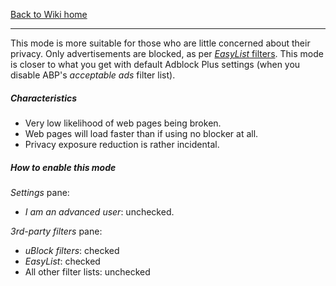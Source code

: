 [Back to Wiki home](https://github.com/gorhill/uBlock/wiki)

***

This mode is more suitable for those who are little concerned about their privacy. Only advertisements are blocked, as per [_EasyList_ filters](https://easylist.adblockplus.org/en/). This mode is closer to what you get with default Adblock Plus settings (when you disable ABP's _acceptable ads_ filter list).

##### Characteristics

- Very low likelihood of web pages being broken.
- Web pages will load faster than if using no blocker at all.
- Privacy exposure reduction is rather incidental.

##### How to enable this mode

_Settings_ pane:
- _I am an advanced user_: unchecked.

_3rd-party filters_ pane:
- _uBlock filters‎_: checked
- _EasyList_: checked
- All other filter lists: unchecked